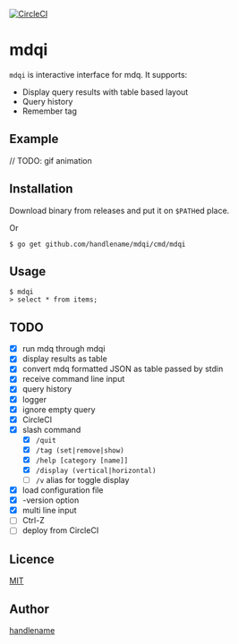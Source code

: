 [![CircleCI](https://circleci.com/gh/handlename/mdqi.svg?style=svg)](https://circleci.com/gh/handlename/mdqi)

# mdqi

`mdqi` is interactive interface for mdq.
It supports:

- Display query results with table based layout
- Query history
- Remember tag

## Example

// TODO: gif animation

## Installation

Download binary from releases and put it on `$PATH`ed place.

Or

```
$ go get github.com/handlename/mdqi/cmd/mdqi
```

## Usage

```
$ mdqi
> select * from items;
```

## TODO

- [x] run mdq through mdqi
- [x] display results as table
- [x] convert mdq formatted JSON as table passed by stdin
- [x] receive command line input
- [x] query history
- [x] logger
- [x] ignore empty query
- [x] CircleCI
- [x] slash command
    - [x] `/quit`
    - [x] `/tag (set|remove|show)`
    - [x] `/help [category [name]]`
    - [x] `/display (vertical|horizontal)`
    - [ ] `/v` alias for toggle display
- [x] load configuration file
- [x] -version option
- [x] multi line input
- [ ] Ctrl-Z
- [ ] deploy from CircleCI

## Licence

[MIT](https://github.com/handlename/mdqi/blob/master/LICENSE)

## Author

[handlename](https://github.com/handlename)
